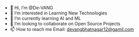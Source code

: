 - 👋 Hi, I’m @De-VANG
- 👀 I’m interested in Learning New Technologies 
- 🌱 I’m currently learning AI and ML
- 💞️ I’m looking to collaborate on Open Source Projects
- 📫 How to reach me Email: devangbhatnagar12@gamil.com

<!---
De-VANG/De-VANG is a ✨ special ✨ repository because its `README.md` (this file) appears on your GitHub profile.
You can click the Preview link to take a look at your changes.
--->
